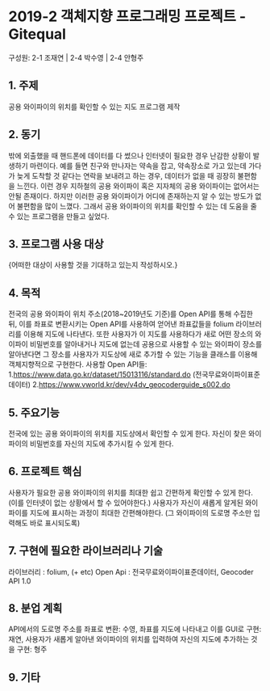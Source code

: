 # 2019-2 객체지향 프로그래밍 프로젝트 - **Gitequal**
구성원: 2-1 조재연 | 2-4 박수영 | 2-4 안형주

## 1. 주제
공용 와이파이의 위치를 확인할 수 있는 지도 프로그램 제작

## 2. 동기
밖에 외출했을 때 핸드폰에 데이터를 다 썼으나 인터넷이 필요한 경우 난감한 상황이 발생하기 마련이다. 예를 들면 친구와 만나자는 약속을 잡고, 약속장소로 가고 있는데 가다가 늦게 도착할 것 같다는 연락을 보내려고 하는 경우, 데이터가 없을 때 굉장히 불편함을 느낀다. 이런 경우 지하철의 공용 와이파이 혹은 지자체의 공용 와이파이는 없어서는 안될 존재이다. 하지만 이러한 공용 와이파이가 어디에 존재하는지 알 수 있는 방도가 없어 불편함을 많이 느꼈다. 그래서 공용 와이파이의 위치를 확인할 수 있는 데 도움을 줄 수 있는 프로그램을 만들고 싶었다.

## 3. 프로그램 사용 대상
{어떠한 대상이 사용할 것을 기대하고 있는지 작성하시오.}

## 4. 목적
전국의 공용 와이파이 위치 주소(2018~2019년도 기준)를 Open API를 통해 수집한 뒤, 이를 좌표로 변환시키는 Open API를 사용하여 얻어낸 좌표값들을 folium 라이브러리를 이용해 지도에 나타낸다. 또한 사용자가 이 지도를 사용하다가 새로 어떤 장소의 와이파이 비밀번호를 알아내거나 지도에 없는데 공용으로 사용할 수 있는 와이파이 장소를 알아낸다면 그 장소를 사용자가 지도상에 새로 추가할 수 있는 기능을 클래스를 이용해 객체지향적으로 구현한다.
사용할 Open API들:
1.https://www.data.go.kr/dataset/15013116/standard.do (전국무료와이파이표준데이터)
2.https://www.vworld.kr/dev/v4dv_geocoderguide_s002.do


## 5. 주요기능
전국에 있는 공용 와이파이의 위치를 지도상에서 확인할 수 있게 한다.
자신이 찾은 와이파이의 비밀번호를 자신의 지도에 추가시킬 수 있게 한다.

## 6. 프로젝트 핵심
사용자가 필요한 공용 와이파이의 위치를 최대한 쉽고 간편하게 확인할 수 있게 한다. (이를 인터넷이 없는 상황에서 할 수 있어야한다.)
사용자가 자신이 새롭게 알게된 와이파이를 지도에 표시하는 과정이 최대한 간편해야한다. (그 와이파이의 도로명 주소만 입력해도 바로 표시되도록)

## 7. 구현에 필요한 라이브러리나 기술
라이브러리 : folium, (+ etc)
Open Api : 전국무료와이파이표준데이터, Geocoder API 1.0

## 8. **분업 계획** 
API에서의 도로명 주소를 좌표로 변환: 수영,
좌표를 지도에 나타내고 이를 GUI로 구현: 재연,
사용자가 새롭게 알아낸 와이파이의 위치를 입력하여 자신의 지도에 추가하는 것을 구현: 형주

## 9. 기타


